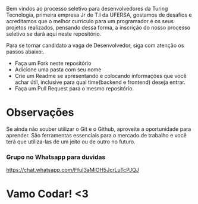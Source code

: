Bem vindos ao processo seletivo para desenvolvedores da Turing Tecnologia, primeira empresa Jr de T.I da UFERSA, gostamos de desafios e acreditamos que  o melhor currículo para um programador é os seus projetos realizados, pensando dessa forma, a inscrição do nosso processo seletivo se dará  aqui neste repositório.

Para se tornar candidato a vaga de Desenvolvedor, siga com atenção os passos abaixo:.

 - Faça um Fork neste repositório 
 - Adicione uma pasta com seu nome
 - Crie um Readme se apresentando e colocando informações que você achar útil, inclusive para qual time(backend e frontend) deseja entrar.
 - Faça um Pull Request para o mesmo repositório.
 
# Observações
Se ainda não souber utilizar o Git e o Github, aproveite a oportunidade para aprender. São ferramentas essenciais para o mercado de trabalho e você terá que utiliza-las de um jeito ou de outro no futuro.
### Grupo no Whatsapp para duvidas
https://chat.whatsapp.com/FfuI3aMiOH5JcrLuTcPJQJ

# Vamo Codar! <3
